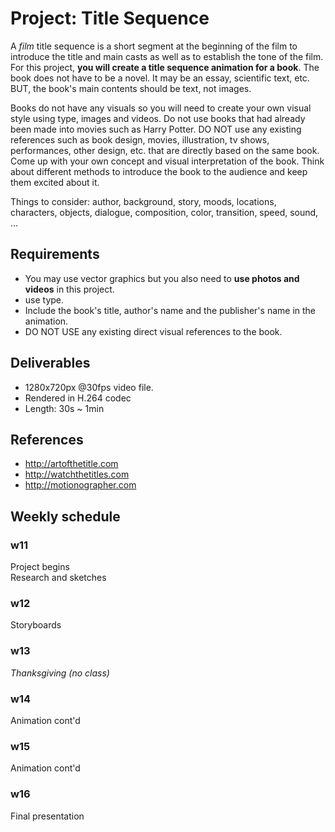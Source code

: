 # Project: Title Sequence

A *film* title sequence is a short segment at the beginning of the film to introduce the title and main casts as well as to establish the tone of the film. For this project, **you will create a title sequence animation for a book**. The book does not have to be a novel. It may be an essay, scientific text, etc. BUT, the book's main contents should be text, not images.

Books do not have any visuals so you will need to create your own visual style using type, images and videos. Do not use books that had already been made into movies such as Harry Potter. DO NOT use any existing references such as book design, movies, illustration, tv shows, performances, other design, etc. that are directly based on the same book. Come up with your own concept and visual interpretation of the book. Think about different methods to introduce the book to the audience and keep them excited about it.



Things to consider: author, background, story, moods, locations, characters, objects, dialogue, composition, color, transition, speed, sound, ...

## Requirements
- You may use vector graphics but you also need to **use photos and videos** in this project.
- use type.
- Include the book's title, author's name and the publisher's name in the animation.
- DO NOT USE any existing direct visual references to the book.

## Deliverables
- 1280x720px @30fps video file.
- Rendered in H.264 codec
- Length: 30s ~ 1min

## References
- http://artofthetitle.com
- http://watchthetitles.com
- http://motionographer.com

## Weekly schedule

### w11
Project begins  
Research and sketches

### w12
Storyboards

### w13
*Thanksgiving (no class)*

### w14
Animation cont'd

### w15
Animation cont'd

### w16
Final presentation
